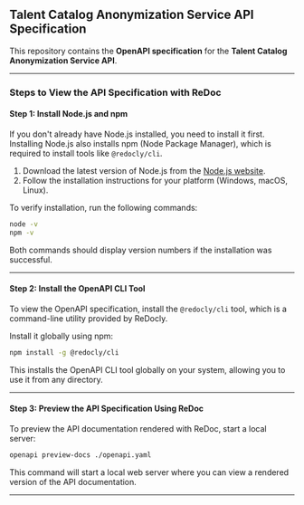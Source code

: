 ## Talent Catalog Anonymization Service API Specification

This repository contains the **OpenAPI specification** for the **Talent Catalog Anonymization Service API**.

---

### Steps to View the API Specification with ReDoc

#### Step 1: Install Node.js and npm

If you don't already have Node.js installed, you need to install it first. Installing Node.js also 
installs npm (Node Package Manager), which is required to install tools like `@redocly/cli`.

1. Download the latest version of Node.js from the [Node.js website](https://nodejs.org/).
2. Follow the installation instructions for your platform (Windows, macOS, Linux).

To verify installation, run the following commands:

```bash
node -v
npm -v
```

Both commands should display version numbers if the installation was successful.

---

#### Step 2: Install the OpenAPI CLI Tool

To view the OpenAPI specification, install the `@redocly/cli` tool, which is a command-line utility 
provided by ReDocly.

Install it globally using npm:

```bash
npm install -g @redocly/cli
```

This installs the OpenAPI CLI tool globally on your system, allowing you to use it from any directory.

---

#### Step 3: Preview the API Specification Using ReDoc

To preview the API documentation rendered with ReDoc, start a local server:

```bash
openapi preview-docs ./openapi.yaml
```

This command will start a local web server where you can view a rendered version of the API 
documentation.

---

